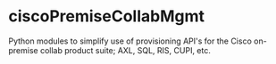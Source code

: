 # ciscoPremiseCollabMgmt
Python modules to simplify use of provisioning API's for the Cisco on-premise collab product suite; AXL, SQL, RIS, CUPI, etc.
